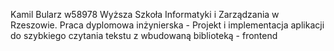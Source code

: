 Kamil Bularz w58978
Wyższa Szkoła Informatyki i Zarządzania w Rzeszowie. 
Praca dyplomowa inżynierska - Projekt i implementacja aplikacji do szybkiego czytania tekstu z wbudowaną biblioteką - frontend